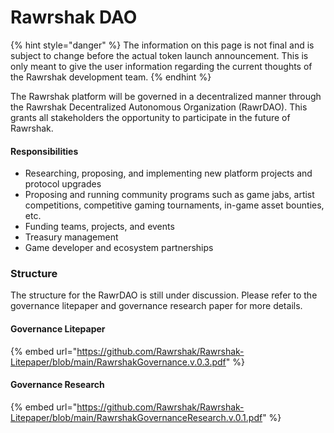 # Rawrshak DAO

{% hint style="danger" %}
The information on this page is not final and is subject to change before the actual token launch announcement. This is only meant to give the user information regarding the current thoughts of the Rawrshak development team.
{% endhint %}

The Rawrshak platform will be governed in a decentralized manner through the Rawrshak Decentralized Autonomous Organization (RawrDAO). This grants all stakeholders the opportunity to participate in the future of Rawrshak.

#### Responsibilities

* Researching, proposing, and implementing new platform projects and protocol upgrades
* Proposing and running community programs such as game jabs, artist competitions, competitive gaming tournaments, in-game asset bounties, etc.
* Funding teams, projects, and events
* Treasury management
* Game developer and ecosystem partnerships

### Structure

The structure for the RawrDAO is still under discussion. Please refer to the governance litepaper and governance research paper for more details.

#### Governance Litepaper

{% embed url="https://github.com/Rawrshak/Rawrshak-Litepaper/blob/main/RawrshakGovernance.v.0.3.pdf" %}

#### Governance Research&#x20;

{% embed url="https://github.com/Rawrshak/Rawrshak-Litepaper/blob/main/RawrshakGovernanceResearch.v.0.1.pdf" %}

